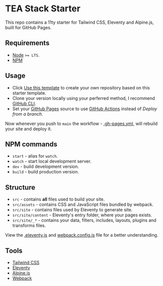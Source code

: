 # TEA Stack Starter

This repo contains a 11ty starter for Tailwind CSS, Eleventy and Alpine.js, built for GitHub Pages.

## Requirements

- [Node](https://nodejs.org/) `>= LTS`.
- [NPM](https://www.npmjs.com/)

## Usage

- Click [Use this template](https://github.com/thinkverse/tea-stack-starter/generate) to create your own repository based 
on this starter template.
- Clone your version locally using your perferred method, I recommend [GitHub CLI](https://cli.github.com/).
- Set your [GitHub Pages](./../../settings/pages) source to use [GitHub Actions](https://docs.github.com/en/pages/getting-started-with-github-pages/configuring-a-publishing-source-for-your-github-pages-site#publishing-with-a-custom-github-actions-workflow) instead of *Deploy from a branch*.

Now whenever you push to `main` the workflow - [.gh-pages.yml](./.github/workflows/gh-pages.yml), will rebuild your site and deploy it.

## NPM commands

- `start` - alias for `watch`.
- `watch` - start local development server.
- `dev` - build development version.
- `build` - build production version.

## Structure

- `src` - contains **all** files used to build your site.
- `src/assets` - contains CSS and JavaScript files bundled by webpack.
- `src/site` - contains files used by Eleventy to generate site.
- `src/site/content` - Eleventy's entry folder, where your pages exists.
- `src/site/_*` - contains your data, filters, includes, layouts, plugins and transforms files.

View the [.eleventy.js](./.eleventy.js) and [webpack.config.js](./webpack.config.js) file for a better understanding.

## Tools

- [Tailwind CSS](https://tailwindcss.com/)
- [Eleventy](https://www.11ty.dev/)
- [Alpine.js](https://alpinejs.dev/)
- [Webpack](https://webpack.js.org/)
